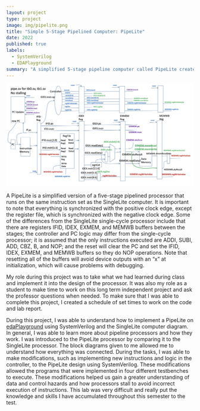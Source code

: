 ```yaml
---
layout: project
type: project
image: img/pipelite.png
title: "Simple 5-Stage Pipelined Computer: PipeLite"
date: 2022
published: true
labels:
  - SystemVerilog
  - EDAPlayground
summary: "A simplified 5-stage pipeline computer called PipeLite created using SystemVerilog and EDAPlayground"
---
```


<div class="text-center p-4">
  <img width="700px" src="../img/pipeDiagram.png" class="img-thumbnail" >
</div>

A PipeLite is a simplified version of a five-stage pipelined processor that runs on the same instruction set as the SingleLite computer. It is important to note that everything is synchronized with the positive clock edge, except the register file, which is synchronized with the negative clock edge. Some of the differences from the SingleLite single-cycle processor include that there are registers IFID, IDEX, EXMEM, and MEMWB buffers between the stages; the controller and PC logic may differ from the single-cycle processor; it is assumed that the only instructions executed are ADDI, SUBI, ADD, CBZ, B, and NOP; and the reset will clear the PC and set the IFID, IDEX, EXMEM, and MEMWB buffers so they do NOP operations. Note that resetting all of the buffers will avoid device outputs with an “x” at initialization, which will cause problems with debugging.

My role during this project was to take what we had learned during class and implement it into the design of the processor. It was also my role as a student to make time to work on this long term independent project and ask the professor questions when needed. To make sure that I was able to complete this project, I created a schedule of set times to work on the code and lab report.

During this project, I was able to understand how to implement a PipeLite on [edaPlayground](https://edaplayground.com/x/dZyv) using SystemVerilog and the SingleLite computer diagram. In general, I was able to learn more about pipeline processors and how they work. I was introduced to the PipeLite processor by comparing it to the SingleLite processor. The block diagrams given to me allowed me to understand how everything was connected. During the tasks, I was able to make modifications, such as implementing new instructions and logic in the controller, to the PipeLite design using SystemVerilog. These modifications allowed the programs that were implemented in four different testbenches to execute. These modifications helped us gain a greater understanding of data and control hazards and how processors stall to avoid incorrect execution of instructions. This lab was very difficult and really put the knowledge and skills I have accumulated throughout this semester to the test. 
